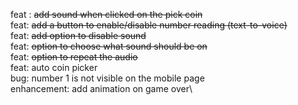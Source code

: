 feat : ~~add sound when clicked on the pick coin~~\
feat: ~~add a button to enable/disable number reading (text-to-voice)~~\
feat: ~~add option to disable sound~~\
feat: ~~option to choose what sound should be on~~\
feat: ~~option to repeat the audio~~\
feat: auto coin picker\
bug: number 1 is not visible on the mobile page\
enhancement: add animation on game over\
